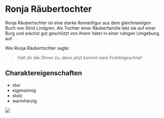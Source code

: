 ﻿
# Ronja Räubertochter

Ronja Räubertochter ist eine starke Romanfigur aus dem gleichnamigen Buch von Strid Lindgren. Als Tochter einer Räuberfamilie lebt sie auf einer Burg und wächst gut geschützt von ihrem Vater in einer ruhigen Umgebung auf. 

Wie Ronja Räubertochter sagte:
> Halt dir die Ohren zu, denn jetzt kommt mein Frühlingsschrei!

## Charaktereigenschaften
* stur
* eigensinnig
* stolz
* warmherzig 


<img src="https://images.app.goo.gl/r8N55aXGyc79uBKf7"/>